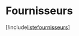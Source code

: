 # Fournisseurs

[!include[listefournisseurs](fournisseurs.listefournisseurs.autogen.md)]























































